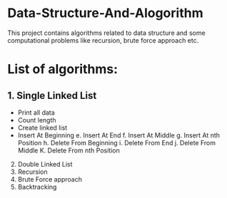 # Data-Structure-And-Alogorithm
This project contains algorithms related to data structure and some computational problems like recursion, brute force approach etc.
# List of algorithms:
##  1. Single Linked List
  * Print all data
  * Count length
  * Create linked list
  * Insert At Beginning
  e. Insert At End
  f. Insert At Middle
  g. Insert At nth Position
  h. Delete From Beginning
  i. Delete From End
  j. Delete From Middle
  K. Delete From nth Position
  
2. Double Linked List
3. Recursion
4. Brute Force approach
5. Backtracking


